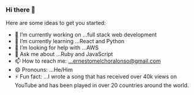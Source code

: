 ### Hi there 👋

Here are some ideas to get you started:

- 🔭 I’m currently working on ...full stack web development
- 🌱 I’m currently learning ...React and Python
- 🤔 I’m looking for help with ...AWS
- 💬 Ask me about ...Ruby and JavaScript
- 📫 How to reach me: ...ernestomelchoralonso@gmail.com
- 😄 Pronouns: ...He/Him
- ⚡ Fun fact: ...I wrote a song that has received over 40k views on YouTube and has been played in over 20 countries around the world.
